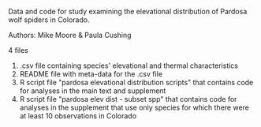 Data and code for study examining the elevational distribution of Pardosa wolf spiders in Colorado. 

Authors: Mike Moore & Paula Cushing

4 files
1) .csv file containing species' elevational and thermal characteristics
2) README file with meta-data for the .csv file
3) R script file "pardosa elevational distribution scripts" that contains code for analyses in the main text and supplement
4) R script file "pardosa elev dist - subset spp" that contains code for analyses in the supplement that use only species for which there were at least 10 observations in Colorado
